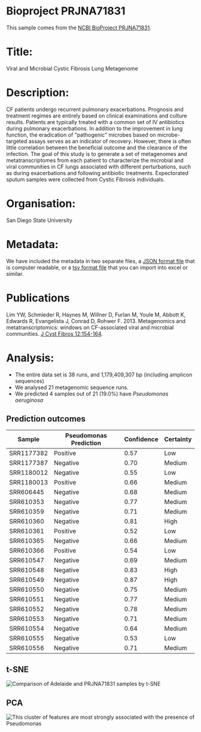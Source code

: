 # Bioproject PRJNA71831

This sample comes from the [NCBI BioProject PRJNA71831](https://www.ncbi.nlm.nih.gov/bioproject/?term=PRJNA71831).

# Title:
Viral and Microbial Cystic Fibrosis Lung Metagenome


# Description:
CF patients undergo recurrent pulmonary exacerbations. Prognosis and treatment regimes are entirely based on clinical examinations and culture results. Patients are typically treated with a common set of IV antibiotics during pulmonary exacerbations. In addition to the improvement in lung function, the eradication of "pathogenic" microbes based on microbe-targeted assays serves as an indicator of recovery. However, there is often little correlation between the beneficial outcome and the clearance of the infection. The goal of this study is to generate a set of metagenomes and metatranscriptomes from each patient to characterize the microbial and viral communities in CF lungs associated with different perturbations, such as during exacerbations and following antibiotic treatments. Expectorated sputum samples were collected from Cystic Fibrosis individuals.

# Organisation:
San Diego State University


# Metadata:
We have included the metadata in two separate files, a [JSON format file](PRJNA71831.metadata.json.gz) that is computer readable, or a [tsv format file](PRJNA71831.metadata.tsv.gz) that you can import into excel or similar.

# Publications


Lim YW, Schmieder R, Haynes M, Willner D, Furlan M, Youle M, Abbott K, Edwards R, Evangelista J, Conrad D, Rohwer F. 2013. Metagenomics and metatranscriptomics: windows on CF-associated viral and microbial communities. [J Cyst Fibros 12:154-164](https://doi.org/10.1016/j.jcf.2012.07.009).
  
# Analysis:


- The entire data set is 38 runs, and 1,179,409,307 bp (including amplicon sequences)
- We analysed 21 metagenomic sequence runs.
- We predicted 4 samples out of 21 (19.0%) have _Pseudomonas aeruginosa_


## Prediction outcomes

Sample | Pseudomonas Prediction | Confidence | Certainty
 --- | --- | --- | ---
SRR1177382 | Positive | 0.57 | Low
SRR1177387 | Negative | 0.70 | Medium
SRR1180012 | Negative | 0.55 | Low
SRR1180013 | Positive | 0.66 | Medium
SRR606445 | Negative | 0.68 | Medium
SRR610353 | Negative | 0.77 | Medium
SRR610359 | Negative | 0.71 | Medium
SRR610360 | Negative | 0.81 | High
SRR610361 | Positive | 0.52 | Low
SRR610365 | Negative | 0.66 | Medium
SRR610366 | Positive | 0.54 | Low
SRR610547 | Negative | 0.69 | Medium
SRR610548 | Negative | 0.83 | High
SRR610549 | Negative | 0.87 | High
SRR610550 | Negative | 0.75 | Medium
SRR610551 | Negative | 0.77 | Medium
SRR610552 | Negative | 0.78 | Medium
SRR610553 | Negative | 0.71 | Medium
SRR610554 | Negative | 0.64 | Medium
SRR610555 | Negative | 0.53 | Low
SRR610556 | Negative | 0.71 | Medium


## t-SNE
![Comparison of Adelaide and PRJNA71831 samples by t-SNE](img/PRJNA71831_Pseudomonas_tSNE.png 'Fig. t-SNE of all the analysed sequence data coloured by whether Pseudomonas is predicted')


## PCA
![This cluster of features are most strongly associated with the presence of Pseudomonas](img/PRJNA71831_Pseudomonas_PCA.png 'Fig. PCA of the cluster of features most strongly associated with Pseudomonas colonization in PRJNA71831')


